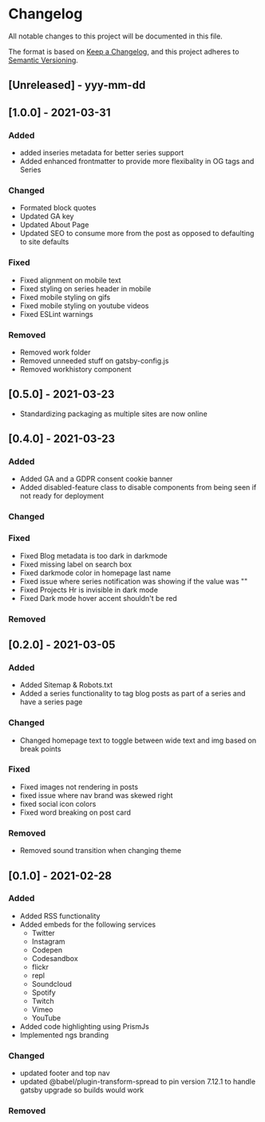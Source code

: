 # Changelog
All notable changes to this project will be documented in this file.

The format is based on [Keep a Changelog](https://keepachangelog.com/en/1.0.0/),
and this project adheres to [Semantic Versioning](https://semver.org/spec/v2.0.0.html).
## [Unreleased] - yyy-mm-dd


## [1.0.0] - 2021-03-31
### Added
- added inseries metadata for better series support
- Added enhanced frontmatter to provide more flexibality in OG tags and Series 
### Changed
- Formated block quotes
- Updated GA key
- Updated About Page
- Updated SEO to consume more from the post as opposed to defaulting to site defaults
### Fixed
- Fixed alignment on mobile text
- Fixed styling on series header in mobile
- Fixed mobile styling on gifs
- Fixed mobile styling on youtube videos
- Fixed ESLint warnings
### Removed
- Removed work folder
- Removed unneeded stuff on gatsby-config.js
- Removed workhistory component

## [0.5.0] - 2021-03-23
- Standardizing packaging as multiple sites are now online

## [0.4.0] - 2021-03-23
### Added
- Added GA and a GDPR consent cookie banner
- Added disabled-feature class to disable components from being seen if not ready for deployment
### Changed

### Fixed
- Fixed Blog metadata is too dark in darkmode
- Fixed missing label on search box
- Fixed darkmode color in homepage last name
- Fixed issue where series notification was showing if the value was ""
- Fixed Projects Hr is invisible in dark mode
- Fixed Dark mode hover accent shouldn't be red
### Removed

## [0.2.0] - 2021-03-05
### Added
- Added Sitemap & Robots.txt
- Added a series functionality to tag blog posts as part of a series and have a series page
### Changed
- Changed homepage text to toggle between wide text and img based on break points
### Fixed
- Fixed images not rendering in posts
- fixed issue where nav brand was skewed right  
- fixed social icon colors
- Fixed word breaking on post card
### Removed
- Removed sound transition when changing theme


## [0.1.0] - 2021-02-28
### Added
- Added RSS functionality
- Added embeds for the following services
  - Twitter
  - Instagram
  - Codepen
  - Codesandbox
  - flickr
  - repl
  - Soundcloud
  - Spotify
  - Twitch
  - Vimeo
  - YouTube
- Added code highlighting using PrismJs
- Implemented ngs branding

### Changed
- updated footer and top nav
- updated @babel/plugin-transform-spread to pin version 7.12.1 to handle gatsby upgrade so builds would work

### Removed
